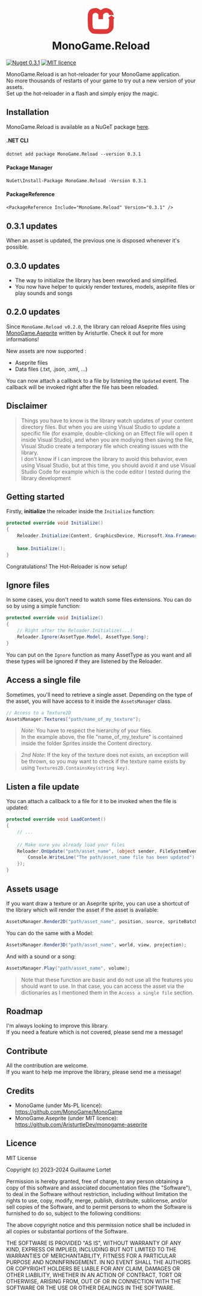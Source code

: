 <h1 align="center">
    <div>
        <img src="Icon.png" width="84" alt="MonoGame.Reload icon" />
        <br />
        MonoGame.Reload
    </div>
</h1>

[![Nuget 0.3.1](https://badgen.net/nuget/v/MonoGame.Reload/latest)](https://www.nuget.org/packages/MonoGame.Reload/0.3.1)
[![MIT licence](https://badgen.net/static/license/MIT/blue)](https://github.com/akaadream/MonoGame.Reload/blob/main/LICENCE)


MonoGame.Reload is an hot-reloader for your MonoGame application.  
No more thousands of restarts of your game to try out a new version of your assets.  
Set up the hot-reloader in a flash and simply enjoy the magic.  

## Installation

MonoGame.Reload is available as a NuGeT package [here](https://www.nuget.org/packages/MonoGame.Reload/0.3.1).  

#### .NET CLI
```
dotnet add package MonoGame.Reload --version 0.3.1
```

#### Package Manager
```
NuGet\Install-Package MonoGame.Reload -Version 0.3.1
```

#### PackageReference
```
<PackageReference Include="MonoGame.Reload" Version="0.3.1" />
```

## 0.3.1 updates

When an asset is updated, the previous one is disposed whenever it's possible.

## 0.3.0 updates

* The way to initialize the library has been reworked and simplified.
* You now have helper to quickly render textures, models, aseprite files or play sounds and songs

## 0.2.0 updates

Since `MonoGame.Reload v0.2.0`, the library can reload Aseprite files using [MonoGame.Aseprite](https://monogameaseprite.net/) written by Aristurtle.  Check it out for more informations!

New assets are now supported :
- Aseprite files
- Data files (.txt, .json, .xml, ...)
  
You can now attach a callback to a file by listening the `Updated` event. The callback will be invoked right after the file has been reloaded.

## Disclaimer

> Things you have to know is the library watch updates of your content directory files. But when you are using Visual Studio to update a specific file (for example, double-clicking on an Effect file will open it inside Visual Studio), and when you are modiying then saving the file, Visual Studio create a temporary file which creating issues with the library.  
I don't know if I can improve the library to avoid this behavior, even using Visual Studio, but at this time, you should avoid it and use Visual Studio Code for example which is the code editor I tested during the library development

## Getting started

Firstly, **initialize** the reloader inside the `Initialize` function:
```csharp
protected override void Initialize()
{
    Reloader.Initialize(Content, GraphicsDevice, Microsoft.Xna.Framework.Content.Pipeline.TargetPlatform.DesktopGL);

    base.Initialize();
}
```
Congratulations! The Hot-Reloader is now setup!  

## Ignore files

In some cases, you don't need to watch some files extensions. You can do so by using a simple function:
```csharp
protected override void Initialize()
{
    // Right after the Reloader.Initialize(...)
    Reloader.Ignore(AssetType.Model, AssetType.Song);
}
```
You can put on the `Ignore` function as many AssetType as you want and all these types will be ignored if they are listened by the Reloader.  

## Access a single file

Sometimes, you'll need to retrieve a single asset. Depending on the type of the asset, you will have access to it inside the `AssetsManager` class.

```csharp
// Access to a Texture2D
AssetsManager.Textures["path/name_of_my_texture"];
```

> *Note*: You have to respect the hierarchy of your files.  
> In the example above, the file "name_of_my_texture" is contained inside the folder Sprites inside the Content directory.


> *2nd Note*: If the key of the texture does not exists, an exception will be thrown, so you may want to check if the texture name exists by using `Textures2D.ContainsKey(string key)`.

## Listen a file update
You can attach a callback to a file for it to be invoked when the file is updated:
```csharp
protected override void LoadContent()
{
    // ...

    // Make sure you already load your files
    Reloader.OnUpdate("path/asset_name", (object sender, FileSystemEventArgs args) => {
        Console.WriteLine("The path/asset_name file has been updated");
    });
}
```

## Assets usage

If you want draw a texture or an Aseprite sprite, you can use a shortcut of the library which will render the asset if the asset is available:
```csharp
AssetsManager.Render2D("path/asset_name", position, source, spriteBatch, graphicsDevice, rotation, scale);
```
You can do the same with a Model:
```csharp
AssetsManager.Render3D("path/asset_name", world, view, projection);
```
And with a sound or a song:
```csharp
AssetsManager.Play("path/asset_name", volume);
```

> Note that these function are basic and do not use all the features you should want to use.
> In that case, you can access the asset via the dictionaries as I mentioned them in the `Access a single file` section.

## Roadmap

I'm always looking to improve this library.  
If you need a feature which is not covered, please send me a message!

## Contribute

All the contribution are welcome.  
If you want to help me improve the library, please send me a message!

## Credits
- MonoGame (under Ms-PL licence): https://github.com/MonoGame/MonoGame 
- MonoGame.Aseprite (under MIT licence): https://github.com/AristurtleDev/monogame-aseprite

## Licence

MIT License

Copyright (c) 2023-2024 Guillaume Lortet

Permission is hereby granted, free of charge, to any person obtaining a copy
of this software and associated documentation files (the "Software"), to deal
in the Software without restriction, including without limitation the rights
to use, copy, modify, merge, publish, distribute, sublicense, and/or sell
copies of the Software, and to permit persons to whom the Software is
furnished to do so, subject to the following conditions:

The above copyright notice and this permission notice shall be included in all
copies or substantial portions of the Software.

THE SOFTWARE IS PROVIDED "AS IS", WITHOUT WARRANTY OF ANY KIND, EXPRESS OR
IMPLIED, INCLUDING BUT NOT LIMITED TO THE WARRANTIES OF MERCHANTABILITY,
FITNESS FOR A PARTICULAR PURPOSE AND NONINFRINGEMENT. IN NO EVENT SHALL THE
AUTHORS OR COPYRIGHT HOLDERS BE LIABLE FOR ANY CLAIM, DAMAGES OR OTHER
LIABILITY, WHETHER IN AN ACTION OF CONTRACT, TORT OR OTHERWISE, ARISING FROM,
OUT OF OR IN CONNECTION WITH THE SOFTWARE OR THE USE OR OTHER DEALINGS IN THE
SOFTWARE.